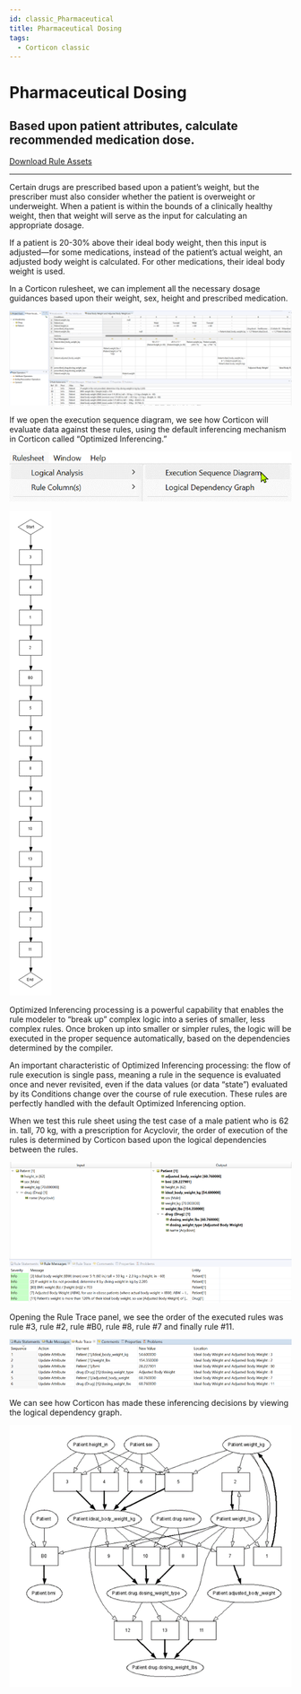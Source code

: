 ```yaml
---
id: classic_Pharmaceutical
title: Pharmaceutical Dosing
tags:
  - Corticon classic
---
```


# Pharmaceutical Dosing
Based upon patient attributes, calculate recommended medication dose.
---

[Download Rule Assets
](https://minhaskamal.github.io/DownGit/#/home?url=https://github.com/corticon/templates/blob/main/classic-templates/Pharmaceutical-Dosing/Rule%20Assets.zip)

---
Certain drugs are prescribed based upon a patient’s weight, but the prescriber must also consider whether the patient is overweight or underweight. When a patient is within the bounds of a clinically healthy weight, then that weight will serve as the input for calculating an appropriate dosage.

If a patient is 20-30% above their ideal body weight, then this input is adjusted—for some medications, instead of the patient’s actual weight, an adjusted body weight is calculated. For other medications, their ideal body weight is used.

In a Corticon rulesheet, we can implement all the necessary dosage guidances based upon their weight, sex, height and prescribed medication.

![Corticon rulesheet with dosage guidelines for weight, sex, height for drug and patient](images/pharma_Picture1.png)

If we open the execution sequence diagram, we see how Corticon will evaluate data against these rules, using the default inferencing mechanism in Corticon called “Optimized Inferencing.”

![Logical Analysis menu option selected with Execution Sequence Diagram below that](images/pharma_Picture2.png)

![Optimized Inferencing example with flow chart steps](images/pharma_Picture3.png)


Optimized Inferencing processing is a powerful capability that enables the rule modeler to “break up” complex logic into a series of smaller, less complex rules. Once broken up into smaller or simpler rules, the logic will be executed in the proper sequence automatically, based on the dependencies determined by the compiler.

An important characteristic of Optimized Inferencing processing: the flow of rule execution is single pass, meaning a rule in the sequence is evaluated once and never revisited, even if the data values (or data “state”) evaluated by its Conditions change over the course of rule execution. These rules are perfectly handled with the default Optimized Inferencing option.

When we test this rule sheet using the test case of a male patient who is 62 in. tall, 70 kg, with a prescription for Acyclovir, the order of execution of the rules is determined by Corticon based upon the logical dependencies between the rules.

![Patient input and output with height, sex, weight, drug. Drug uses adjusted body weight](images/pharma_Picture4.png)

Opening the Rule Trace panel, we see the order of the executed rules was rule #3, rule #2, rule #B0, rule #8, rule #7 and finally rule #11.

![Rule Trace shows sequence of rules needed and applied](images/pharma_Picture5.png)

We can see how Corticon has made these inferencing decisions by viewing the logical dependency graph.

![logical dependency graph diagrams decision chart](images/pharma_Picture6.png)